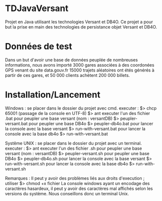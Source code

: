 TDJavaVersant
=============

Projet en Java utilisant les technologies Versant et DB4O. Ce projet a pour but la prise en main des technologies de persistance objet Versant et DB4O.

Données de test
===============
Dans un but d'avoir une base de données peuplée de nombreuses informations, nous avons importé 3000 gares associées à des coordonées GPS venant du site data.gouv.fr
15000 trajets aléatoires ont étés générés à partir de ces gares, et 50 000 clients achètent 200 000 billets. 

Installation/Lancement
======================
Windows :
	se placer dans le dossier du projet avec cmd.
	executer :
		$> chcp 65001 (passage de la console en UTF-8)
		$> ant
	executer l'un des fichier .bat
	pour peupler une base versant (nom : versantDB)
		$> peupler-versant.bat 
	pour peupler une base DB4o
		$> peupler-db4o.bat
	pour lancer la console avec la base versant
		$> run-with-versant.bat
	pour lancer la console avec la base db4o
		$> run-with-versant.bat

Systême UNIX :
	se placer dans le dossier du projet avec un terminal.
	executer :
		$> ant
	executer l'un des fichier .sh
	pour peupler une base versant (nom : versantDB)
		$> peupler-versant.sh
	pour peupler une base DB4o
		$> peupler-db4o.sh
	pour lancer la console avec la base versant
		$> run-with-versant.sh
	pour lancer la console avec la base db4o
		$> run-with-versant.sh

Remarques : 
	Il peut y avoir des problèmes liés aux droits d'execution ; utiliser $> chmod +x fichier
	La console windows ayant un encodage des caractères hasardeux, il peut y avoir des caractères mal affichés selon les versions du système. Nous conseillons donc un terminal Unix.
